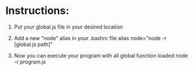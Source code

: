 # Instructions:

1. Put your global.js file in your desired location

2. Add a new "node" alias in your .bashrc file
   alias node="node -r [global.js path]"

3. Now you can execute your program with all global function loaded
   node -r program.js

